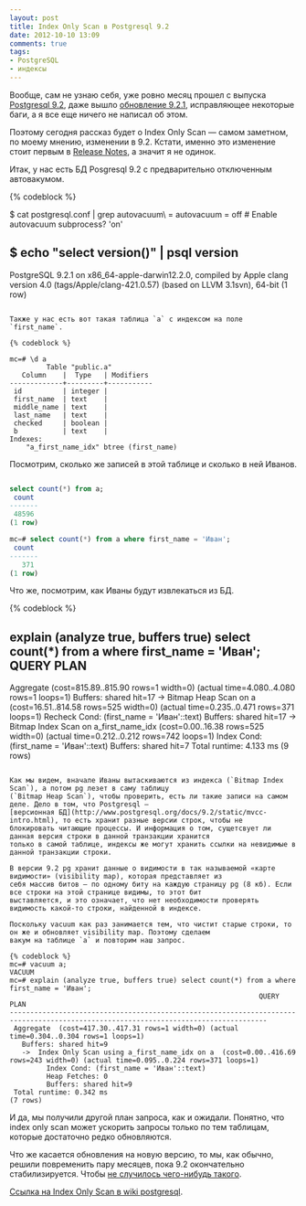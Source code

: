 ```yaml
---
layout: post
title: Index Only Scan в Postgresql 9.2
date: 2012-10-10 13:09
comments: true
tags:
- PostgreSQL
- индексы
---
```


Вообще, сам не узнаю себя, уже ровно месяц прошел с выпуска [Postgresql 9.2](http://www.postgresql.org/docs/9.2/static/release-9-2.html), даже вышло [обновление 9.2.1](http://www.postgresql.org/docs/9.2/static/release-9-2-1.html), исправляющее некоторые баги, а я все еще ничего не написал об этом.

Поэтому сегодня рассказ будет о Index Only Scan — самом заметном, по моему мнению, изменении в 9.2. Кстати, именно это
изменение стоит первым в [Release Notes](http://www.postgresql.org/docs/9.2/static/release-9-2.html), а значит я не
одинок.

<!-- more -->

Итак, у нас есть БД Posgresql 9.2 с предварительно отключенным автовакумом.

{% codeblock %}

$ cat postgresql.conf | grep autovacuum\ =
autovacuum = off			# Enable autovacuum subprocess?  'on'

$ echo "select version()" | psql
             version
-----------------------------------------------------------------------------
 PostgreSQL 9.2.1 on x86_64-apple-darwin12.2.0, compiled by Apple 
 clang version 4.0 (tags/Apple/clang-421.0.57) (based on LLVM 3.1svn), 64-bit
(1 row)

```

Также у нас есть вот такая таблица `a` с индексом на поле `first_name`.

{% codeblock %}

mc=# \d a
         Table "public.a"
   Column    |  Type   | Modifiers 
-------------+---------+-----------
 id          | integer | 
 first_name  | text    | 
 middle_name | text    | 
 last_name   | text    | 
 checked     | boolean | 
 b           | text    | 
Indexes:
    "a_first_name_idx" btree (first_name)

```

Посмотрим, сколько же записей в этой таблице и сколько в ней Иванов.

```sql

select count(*) from a;
 count 
-------
 48596
(1 row)

mc=# select count(*) from a where first_name = 'Иван';
 count 
-------
   371
(1 row)

```

Что же, посмотрим, как Иваны будут извлекаться из БД.

{% codeblock %}

explain (analyze true, buffers true) select count(*) from a where first_name = 'Иван';
                                                             QUERY PLAN                                                             
------------------------------------------------------------------------------------------------------------------------------------
 Aggregate  (cost=815.89..815.90 rows=1 width=0) (actual time=4.080..4.080 rows=1 loops=1)
   Buffers: shared hit=17
   ->  Bitmap Heap Scan on a  (cost=16.51..814.58 rows=525 width=0) (actual time=0.235..0.471 rows=371 loops=1)
         Recheck Cond: (first_name = 'Иван'::text)
         Buffers: shared hit=17
         ->  Bitmap Index Scan on a_first_name_idx  (cost=0.00..16.38 rows=525 width=0) (actual time=0.212..0.212 rows=742 loops=1)
               Index Cond: (first_name = 'Иван'::text)
               Buffers: shared hit=7
 Total runtime: 4.133 ms
(9 rows)

```

Как мы видем, вначале Иваны вытаскиваются из индекса (`Bitmap Index Scan`), а потом pg лезет в саму таблицу
(`Bitmap Heap Scan`), чтобы проверить, есть ли такие записи на самом деле. Дело в том, что Postgresql —
[версионная БД](http://www.postgresql.org/docs/9.2/static/mvcc-intro.html), то есть хранит разные версии строк, чтобы не
блокировать читающие процессы. И информация о том, сущетсвует ли данная версия строки в данной транзакции хранится
только в самой таблице, индексы же могут хранить ссылки на невидимые в данной транзакции строки.

В версии 9.2 pg хранит данные о видимости в так называемой «карте видимости» (visibility map), которая представляет из
себя массив битов — по одному биту на каждую страницу pg (8 кб). Если все строки на этой странице видимы, то этот бит
выставляется, и это означает, что нет необходимости проверять видимость какой-то строки, найденной в индексе.

Поскольку vacuum как раз занимается тем, что чистит старые строки, то он же и обновляет visibility map. Поэтому сделаем
вакум на таблице `a` и повторим наш запрос.

{% codeblock %}
mc=# vacuum a;
VACUUM
mc=# explain (analyze true, buffers true) select count(*) from a where first_name = 'Иван';
                                                             QUERY PLAN                                                              
-------------------------------------------------------------------------------------------------------------------------------------
 Aggregate  (cost=417.30..417.31 rows=1 width=0) (actual time=0.304..0.304 rows=1 loops=1)
   Buffers: shared hit=9
   ->  Index Only Scan using a_first_name_idx on a  (cost=0.00..416.69 rows=243 width=0) (actual time=0.095..0.224 rows=371 loops=1)
         Index Cond: (first_name = 'Иван'::text)
         Heap Fetches: 0
         Buffers: shared hit=9
 Total runtime: 0.342 ms
(7 rows)

```

И да, мы получили другой план запроса, как и ожидали. Понятно, что index only scan может ускорить запросы только по тем
таблицам, которые достаточно редко обновляются.

Что же касается обновления на новую версию, то мы, как обычно, решили повременить пару месяцев, пока 9.2 окончательно
стабилизируется. Чтобы [не случилось чего-нибудь такого](http://www.sql.ru/forum/actualthread.aspx?tid=973589).

[Ссылка на Index Only Scan в wiki postgresql](http://wiki.postgresql.org/wiki/Index-only_scans).
